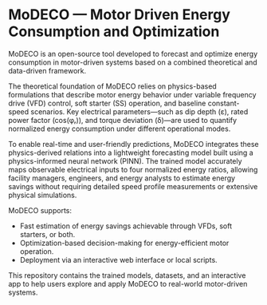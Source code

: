 # **MoDECO** — **Mo**tor **D**riven **E**nergy **C**onsumption and **O**ptimization

MoDECO is an open-source tool developed to forecast and optimize energy consumption in motor-driven systems based on a combined theoretical and data-driven framework. 

The theoretical foundation of MoDECO relies on physics-based formulations that describe motor energy behavior under variable frequency drive (VFD) control, soft starter (SS) operation, and baseline constant-speed scenarios. Key electrical parameters—such as dip depth (ε), rated power factor (cos(φᵣ)), and torque deviation (δ)—are used to quantify normalized energy consumption under different operational modes.

To enable real-time and user-friendly predictions, MoDECO integrates these physics-derived relations into a lightweight forecasting model built using a physics-informed neural network (PINN). The trained model accurately maps observable electrical inputs to four normalized energy ratios, allowing facility managers, engineers, and energy analysts to estimate energy savings without requiring detailed speed profile measurements or extensive physical simulations.

MoDECO supports:
- Fast estimation of energy savings achievable through VFDs, soft starters, or both.
- Optimization-based decision-making for energy-efficient motor operation.
- Deployment via an interactive web interface or local scripts.

This repository contains the trained models, datasets, and an interactive app to help users explore and apply MoDECO to real-world motor-driven systems.
